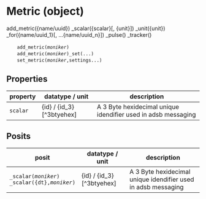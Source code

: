 # Metric (object)



add_metric({name/uuid})
	_scalar({scalar}[, {unit}])
	_unit({unit})
	_for({name/uuid_1}[, ...{name/uuid_n}])
	_pulse()
	_tracker()


&nbsp;&nbsp;&nbsp;&nbsp;&nbsp;&nbsp; `add_metric(`*`moniker`*`)`<br>
&nbsp;&nbsp;&nbsp;&nbsp;&nbsp;&nbsp; `add_metric(`*`moniker`*`)_set(...)`<br>
&nbsp;&nbsp;&nbsp;&nbsp;&nbsp;&nbsp; `set_metric(`*`moniker`*`,settings...)`<br>

## Properties

| property | datatype / unit | description |
| --- | --- | --- |
| `scalar` | {id} / {id_3}[^3btyehex] | A 3 Byte hexidecimal unique idendifier used in adsb messaging |

## Posits

| posit | datatype / unit | description |
| --- | --- | --- |
| `_scalar(`*`moniker`*`)`<br>`_scalar({dt},`*`moniker`*`)` | {id} / {id_3}[^3btyehex] | A 3 Byte hexidecimal unique idendifier used in adsb messaging |
